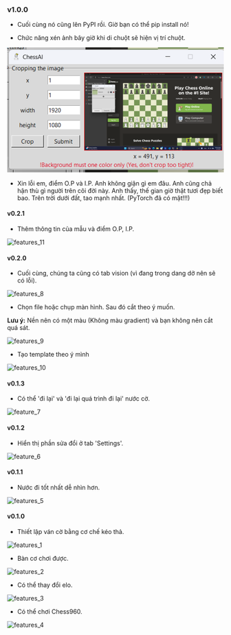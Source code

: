 ### v1.0.0

- Cuối cùng nó cũng lên PyPI rồi. Giờ bạn có thể pip install nó!

- Chức năng xén ảnh bây giờ khi di chuột sẽ hiện vị trí chuột.

![features_12](https://github.com/Linos1391/ChessAI-StockfishGUI/blob/main/assets/features_12.png?raw=true)

- Xin lỗi em, điểm O.P và I.P. Anh không giận gì em đâu. Anh cũng chả hận thù gì người trên cõi đời này. Anh thấy, thế gian giờ thật tươi đẹp biết bao. Trên trời dưới đất, tao mạnh nhất. (PyTorch đã có mặt!!!)

#### v0.2.1

- Thêm thông tin của mẫu và điểm O.P, I.P.

![features_11](https://github.com/Linos1391/ChessAI-StockfishGUI/blob/main/assets/features_11.png?raw=true)

#### v0.2.0

- Cuối cùng, chúng ta cũng có tab vision (vì đang trong dang dở nên sẽ có lỗi).

![features_8](https://github.com/Linos1391/ChessAI-StockfishGUI/blob/main/assets/features_8.png?raw=true)

- Chọn file hoặc chụp màn hình. Sau đó cắt theo ý muốn.

**Lưu ý:** Nền nên có một màu (Không màu gradient) và bạn không nên cắt quá sát. 

![features_9](https://github.com/Linos1391/ChessAI-StockfishGUI/blob/main/assets/features_9.png?raw=true)

- Tạo template theo ý mình

![features_10](https://github.com/Linos1391/ChessAI-StockfishGUI/blob/main/assets/features_10.png?raw=true)

#### v0.1.3

- Có thể 'đi lại' và 'đi lại quá trình đi lại' nước cờ.

![feature_7](https://github.com/Linos1391/ChessAI-StockfishGUI/blob/main/assets/features_7.gif?raw=true)

#### v0.1.2

- Hiển thị phần sửa đổi ở tab 'Settings'.

![feature_6](https://github.com/Linos1391/ChessAI-StockfishGUI/blob/main/assets/features_6.gif?raw=true)

#### v0.1.1

- Nước đi tốt nhất dễ nhìn hơn.

![features_5](https://github.com/Linos1391/ChessAI-StockfishGUI/blob/main/assets/features_5.gif?raw=true)

#### v0.1.0

- Thiết lập ván cờ bằng cơ chế kéo thả.

![features_1](https://github.com/Linos1391/ChessAI-StockfishGUI/blob/main/assets/features_1.gif?raw=true)

- Bàn cơ chơi được.

![features_2](https://github.com/Linos1391/ChessAI-StockfishGUI/blob/main/assets/features_2.gif?raw=true)

- Có thể thay đổi elo.

![features_3](https://github.com/Linos1391/ChessAI-StockfishGUI/blob/main/assets/features_3.gif?raw=true)

- Có thể chơi Chess960.

![features_4](https://github.com/Linos1391/ChessAI-StockfishGUI/blob/main/assets/features_4.gif?raw=true)
